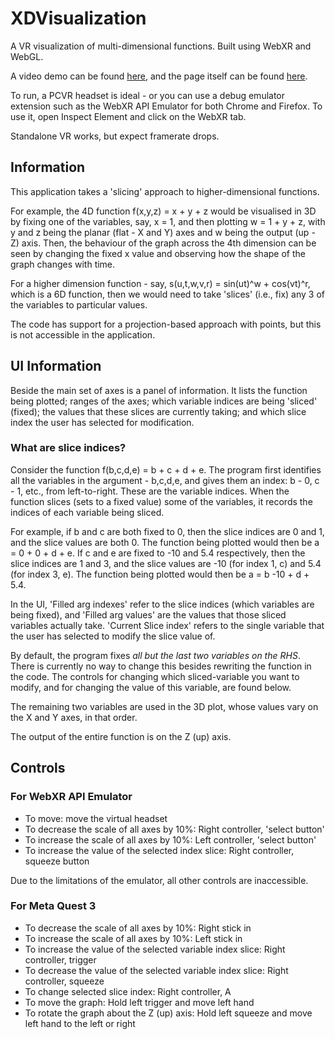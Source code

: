 # XDVisualization
A VR visualization of multi-dimensional functions. Built using WebXR and WebGL.

A video demo can be found [here](https://lochlann-b.github.io/XDVisualisation/), and the page itself can be found [here](https://lochlann-b.github.io/XDVisualization/).

To run, a PCVR headset is ideal - or you can use a debug emulator extension such as the WebXR API Emulator for both Chrome and Firefox. To use it, open Inspect Element and click on the WebXR tab.

Standalone VR works, but expect framerate drops.

## Information

This application takes a 'slicing' approach to higher-dimensional functions. 

For example, the 4D function f(x,y,z) = x + y + z would be visualised in 3D by fixing one of the variables, say, x = 1, and then plotting w = 1 + y + z, with y and z being the planar (flat - X and Y) axes and w being the output (up - Z) axis.
Then, the behaviour of the graph across the 4th dimension can be seen by changing the fixed x value and observing how the shape of the graph changes with time.

For a higher dimension function - say, s(u,t,w,v,r) = sin(ut)^w + cos(vt)^r, which is a 6D function, then we would need to take 'slices' (i.e., fix) any 3 of the variables to particular values.

The code has support for a projection-based approach with points, but this is not accessible in the application.


## UI Information

Beside the main set of axes is a panel of information. It lists the function being plotted; ranges of the axes; which variable indices are being 'sliced' (fixed); the values that these slices are currently taking; and which slice index the user has selected for modification.

### What are slice indices?

Consider the function f(b,c,d,e) = b + c + d + e. 
The program first identifies all the variables in the argument - b,c,d,e, and gives them an index: b - 0, c - 1, etc., from left-to-right. These are the variable indices.
When the function slices (sets to a fixed value) some of the variables, it records the indices of each variable being sliced. 

For example, if b and c are both fixed to 0, then the slice indices are 0 and 1, and the slice values are both 0. The function being plotted would then be a = 0 + 0 + d + e.
If c and e are fixed to -10 and 5.4 respectively, then the slice indices are 1 and 3, and the slice values are -10 (for index 1, c) and 5.4 (for index 3, e). The function being plotted would then be a = b -10 + d + 5.4.

In the UI, 'Filled arg indexes' refer to the slice indices (which variables are being fixed), and 'Filled arg values' are the values that those sliced variables actually take. 'Current Slice index' refers to the single variable that the user has selected to modify the slice value of.


By default, the program fixes *all but the last two variables on the RHS*. There is currently no way to change this besides rewriting the function in the code. The controls for changing which sliced-variable you want to modify, and for changing the value of this variable, are found below.

The remaining two variables are used in the 3D plot, whose values vary on the X and Y axes, in that order.

The output of the entire function is on the Z (up) axis.



## Controls

### For WebXR API Emulator

<ul>
  <li>To move: move the virtual headset</li>
  <li>To decrease the scale of all axes by 10%: Right controller, 'select button'</li>
  <li>To increase the scale of all axes by 10%: Left controller, 'select button'</li>
  <li>To increase the value of the selected index slice: Right controller, squeeze button</li>
</ul>

Due to the limitations of the emulator, all other controls are inaccessible.

### For Meta Quest 3

<ul>
  <li>To decrease the scale of all axes by 10%: Right stick in</li>
  <li>To increase the scale of all axes by 10%: Left stick in</li>
  <li>To increase the value of the selected variable index slice: Right controller, trigger</li>
  <li>To decrease the value of the selected variable index slice: Right controller, squeeze</li>
  <li>To change selected slice index: Right controller, A</li>
  <li>To move the graph: Hold left trigger and move left hand</li>
  <li>To rotate the graph about the Z (up) axis: Hold left squeeze and move left hand to the left or right</li>
</ul>
